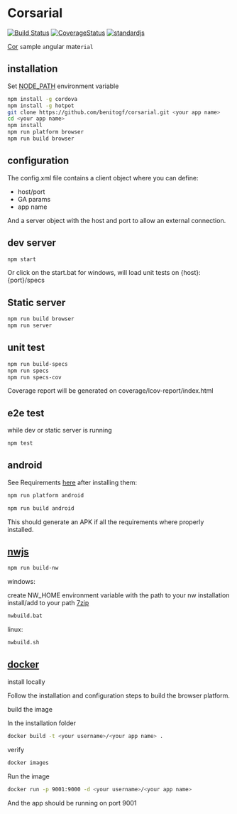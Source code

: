 # Corsarial

[![Build Status][build-image]][build-url]
[![CoverageStatus][coverage-image]][coverage-url]
[![standardjs][standardjs-image]][standardjs-url]

[build-url]: https://travis-ci.org/benitogf/corsarial
[build-image]: https://img.shields.io/travis/benitogf/corsarial/master.svg?style=flat-square
[coverage-image]: https://coveralls.io/repos/github/benitogf/corsarial/badge.svg?branch=master
[coverage-url]: https://coveralls.io/github/benitogf/corsarial?branch=master
[standardjs-image]: https://img.shields.io/badge/code%20style-standard-brightgreen.svg?style=flat-square
[standardjs-url]: http://standardjs.com/

[Cor](http://cordova.apache.org/) `s`ample `a`ngular mate`rial`

## installation

Set [NODE_PATH](http://nodejs.org/api/modules.html#modules_loading_from_the_global_folders) environment variable

```bash
npm install -g cordova
npm install -g hotpot
git clone https://github.com/benitogf/corsarial.git <your app name>
cd <your app name>
npm install
npm run platform browser
npm run build browser
```

## configuration

The config.xml file contains a client object where you can define:
- host/port
- GA params
- app name

And a server object with the host and port to allow an external connection.

## dev server

```bash
npm start
```
Or click on the start.bat for windows, will load unit tests on {host}:{port}/specs

## Static server

```bash
npm run build browser
npm run server
```

## unit test

```bash
npm run build-specs
npm run specs
npm run specs-cov
```

Coverage report will be generated on coverage/lcov-report/index.html

## e2e test

while dev or static server is running

```bash
npm test
```

## android

See Requirements [here](http://cordova.apache.org/docs/en/latest/guide/platforms/android/index.html#installing-the-requirements) after installing them:

```bash
npm run platform android
```

```bash
npm run build android
```

This should generate an APK if all the requirements where properly installed.

## [nwjs](http://nwjs.io/)

```bash
npm run build-nw
```

windows:

create NW_HOME environment variable with the path to your nw installation
install/add to your path [7zip](http://www.7-zip.org/)

```bash
nwbuild.bat
```

linux:

```bash
nwbuild.sh
```

## [docker](https://docs.docker.com/)

install locally

Follow the installation and configuration steps to build the browser platform.

build the image

In the installation folder

```bash
docker build -t <your username>/<your app name> .
```

verify

```bash
docker images
```

Run the image

```bash
docker run -p 9001:9000 -d <your username>/<your app name>
```

And the app should be running on port 9001
